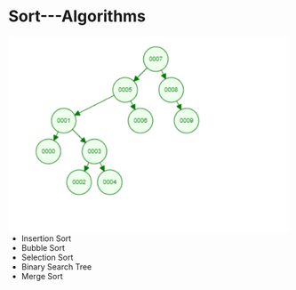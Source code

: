 # Sort---Algorithms
<img align="right" src="https://github.com/1omerozturk/Sort---Algorithms/blob/master/image/bst.png?raw=true"/>
<p align="left" >
<ul>
<li>Insertion Sort</li>
<li>Bubble Sort</li>
<li>Selection Sort</li>
<li>Binary Search Tree</li>
<li>Merge Sort</li>
</ul>
</p>
